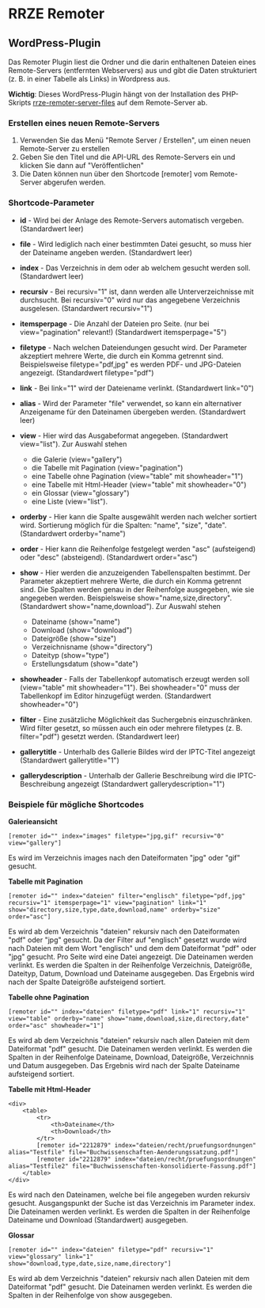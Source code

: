 RRZE Remoter
============

WordPress-Plugin
----------------

Das Remoter Plugin liest die Ordner und die darin enthaltenen Dateien eines Remote-Servers (entfernten Webservers) aus und gibt die Daten strukturiert (z. B. in einer Tabelle als Links) in Wordpress aus.

__Wichtig__: Dieses WordPress-Plugin hängt von der Installation des PHP-Skripts [rrze-remoter-server-files](https://gitlab.rrze.fau.de/rrze-webteam/rrze-remoter-server-files.git) auf dem Remote-Server ab.

### Erstellen eines neuen Remote-Servers

1. Verwenden Sie das Menü "Remote Server / Erstellen", um einen neuen Remote-Server zu erstellen
2. Geben Sie den Titel und die API-URL des Remote-Servers ein und klicken Sie dann auf "Veröffentlichen"
3. Die Daten können nun über den Shortcode [remoter] vom Remote-Server abgerufen werden.

### Shortcode-Parameter

- **id** - Wird bei der Anlage des Remote-Servers automatisch vergeben. (Standardwert leer)
- **file** - Wird lediglich nach einer bestimmten Datei gesucht, so muss hier der Dateiname angeben werden. (Standardwert leer)
- **index** - Das Verzeichnis in dem oder ab welchem gesucht werden soll. (Standardwert leer)
- **recursiv** - Bei recursiv="1" ist, dann werden alle Unterverzeichnisse mit durchsucht. Bei recursiv="0" wird nur das angegebene Verzeichnis ausgelesen. (Standardwert recursiv="1")
- **itemsperpage** - Die Anzahl der Dateien pro Seite. (nur bei view="pagination" relevant!) (Standardwert itemsperpage="5")
- **filetype** - Nach welchen Dateiendungen gesucht wird. Der Parameter akzeptiert mehrere Werte, die durch ein Komma getrennt sind. Beispielsweise filetype="pdf,jpg" es werden PDF- und JPG-Dateien angezeigt. (Standardwert filetype="pdf")
- **link** - Bei link="1" wird der Dateiename verlinkt. (Standardwert link="0")
- **alias** - Wird der Parameter "file" verwendet, so kann ein alternativer Anzeigename für den Dateinamen übergeben werden. (Standardwert leer)
- **view**  - Hier wird das Ausgabeformat angegeben. (Standardwert view="list"). Zur Auswahl stehen
    - die Galerie (view="gallery")
    - die Tabelle mit Pagination (view="pagination")
    - eine Tabelle ohne Pagination (view="table" mit showheader="1")
    - eine Tabelle mit Html-Header (view="table" mit showheader="0")
    - ein Glossar (view="glossary")
    - eine Liste (view="list").


- **orderby** - Hier kann die Spalte ausgewählt werden nach welcher sortiert wird. Sortierung möglich für die Spalten: "name", "size", "date". (Standardwert orderby="name")
- **order** - Hier kann die Reihenfolge festgelegt werden "asc" (aufsteigend) oder "desc" (absteigend). (Standardwert order="asc")
- **show** - Hier werden die anzuzeigenden Tabellenspalten bestimmt. Der Parameter akzeptiert mehrere Werte, die durch ein Komma getrennt sind. Die Spalten werden genau in der Reihenfolge ausgegeben, wie sie angegeben werden. Beispielsweise show="name,size,directory". (Standardwert show="name,download"). Zur Auswahl stehen
    -  Dateiname (show="name")
    -  Download (show="download")
    -  Dateigröße (show="size")
    -  Verzeichnisname (show="directory")
    -  Dateityp (show="type")
    -  Erstellungsdatum (show="date")

- **showheader** - Falls der Tabellenkopf automatisch erzeugt werden soll (view="table" mit showheader="1"). Bei showheader="0" muss der Tabellenkopf im Editor hinzugefügt werden. (Standardwert showheader="0")
- **filter** - Eine zusätzliche Möglichkeit das Suchergebnis einzuschränken. Wird filter gesetzt, so müssen auch ein oder mehrere filetypes (z. B. filter="pdf") gesetzt werden. (Standardwert leer)
- **gallerytitle** - Unterhalb des Gallerie Bildes wird der IPTC-Titel angezeigt (Standardwert gallerytitle="1")
- **gallerydescription** - Unterhalb der Gallerie Beschreibung wird die IPTC-Beschreibung angezeigt (Standardwert gallerydescription="1")

### Beispiele für mögliche Shortcodes

__Galerieansicht__
```
[remoter id="" index="images" filetype="jpg,gif" recursiv="0" view="gallery"]
```
Es wird im Verzeichnis images nach den Dateiformaten "jpg" oder "gif" gesucht.

__Tabelle mit Pagination__
```
[remoter id="" index="dateien" filter="englisch" filetype="pdf,jpg" recursiv="1" itemsperpage="1" view="pagination" link="1" show="directory,size,type,date,download,name" orderby="size" order="asc"]
```
Es wird ab dem Verzeichnis "dateien" rekursiv nach den Dateiformaten "pdf" oder "jpg" gesucht. Da der Filter auf "englisch" gesetzt wurde wird nach Dateien mit dem Wort "englisch" und dem dem Dateiformat "pdf" oder "jpg" gesucht. Pro Seite wird eine Datei angezeigt. Die Dateinamen werden verlinkt. Es werden die Spalten in der Reihenfolge Verzeichnis, Dateigröße, Dateityp, Datum, Download und Dateiname ausgegeben. Das Ergebnis wird nach der Spalte Dateigröße aufsteigend sortiert.

__Tabelle ohne Pagination__
```
[remoter id="" index="dateien" filetype="pdf" link="1" recursiv="1" view="table" orderby="name" show="name,download,size,directory,date" order="asc" showheader="1"]
```

Es wird ab dem Verzeichnis "dateien" rekursiv nach allen Dateien mit dem Dateiformat "pdf" gesucht. Die Dateinamen werden verlinkt. Es werden die Spalten in der Reihenfolge Dateiname, Download, Dateigröße, Verzeichnnis und Datum ausgegeben. Das Ergebnis wird nach der Spalte Dateiname aufsteigend sortiert.

__Tabelle mit Html-Header__

```
<div>
    <table>
        <tr>
            <th>Dateiname</th>
            <th>Download</th>
        </tr>
        [remoter id="2212879" index="dateien/recht/pruefungsordnungen" alias="Testfile" file="Buchwissenschaften-Aenderungssatzung.pdf"]
        [remoter id="2212879" index="dateien/recht/pruefungsordnungen" alias="Testfile2" file="Buchwissenschaften-konsolidierte-Fassung.pdf"]
    </table>
</div>
```

Es wird nach den Dateinamen, welche bei file angegeben wurden rekursiv gesucht. Ausgangspunkt der Suche ist das Verzeichnis im Parameter index. Die Dateinamen werden verlinkt. Es werden die Spalten in der Reihenfolge Dateiname und Download (Standardwert) ausgegeben.

__Glossar__
```
[remoter id="" index="dateien" filetype="pdf" recursiv="1" view="glossary" link="1" show="download,type,date,size,name,directory"]
```
Es wird ab dem Verzeichnis "dateien" rekursiv nach allen Dateien mit dem Dateiformat "pdf" gesucht. Die Dateinamen werden verlinkt. Es werden die Spalten in der Reihenfolge von show ausgegeben.
